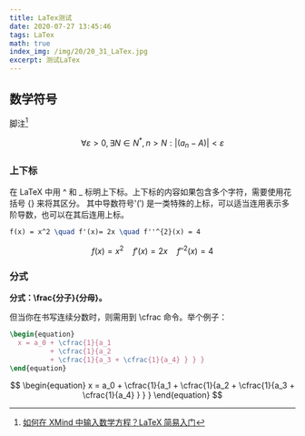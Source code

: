 ```yaml
---
title: LaTex测试
date: 2020-07-27 13:45:46
tags: LaTex
math: true
index_img: /img/20/20_31_LaTex.jpg
excerpt: 测试LaTex
---
```


## 数学符号

脚注[^1]

[^1]:[如何在 XMind 中输入数学方程？LaTeX 简易入门](https://mp.weixin.qq.com/s?__biz=MzU0MTAyNjkwMw==&mid=2247488395&idx=2&sn=131e138354996c71151688eb594d35fb&chksm=fb316cb3cc46e5a5c97f0c910400747572ab3633d05f5398ffde023872287b6013e50eb6fda8&scene=0&xtrack=1&key=542feb4b2aa617e4e0adeaba3935e94035339d7005f39dff24b528b4d2003687fc8e06a4d7ef6d0010023ea5759160ee6e4c010d6c36251964b9e0a66b32b914882cc612fa960b6f8389d45fef73462a&ascene=14&uin=NTIzNTAwOTk4&devicetype=Windows+10&version=62080079&lang=zh_CN&exportkey=A9qXoBwfljuOudX7kaSfAYw%3D&pass_ticket=6i0N%2FW0rEeKhZTcQ9HZCoPtWgx5pdR1EnBiy5eP0mbLfVm4Rh7oMbkJOQVsYGxiA)

$$
\forall \varepsilon>0, \exists N \in N^{*}, n>N: \left | (a_n-A) \right | < \varepsilon
$$

### 上下标

在 LaTeX 中用 ^ 和 _ 标明上下标。上下标的内容如果包含多个字符，需要使用花括号 {} 来将其区分。
其中导数符号'(′) 是一类特殊的上标，可以适当连用表示多阶导数，也可以在其后连用上标。

```latex
f(x) = x^2 \quad f'(x)= 2x \quad f''^{2}(x) = 4
```

$$
f(x) = x^2 \quad f'(x)= 2x \quad f''^{2}(x) = 4
$$

### 分式

**分式：\frac{分子}{分母}。**

但当你在书写连续分数时，则需用到 \cfrac 命令。举个例子：

```latex
\begin{equation}
  x = a_0 + \cfrac{1}{a_1 
          + \cfrac{1}{a_2  
          + \cfrac{1}{a_3 + \cfrac{1}{a_4} } } }
\end{equation}
```

$$
\begin{equation}
  x = a_0 + \cfrac{1}{a_1 
          + \cfrac{1}{a_2  
          + \cfrac{1}{a_3 + \cfrac{1}{a_4} } } }
\end{equation}
$$

